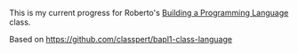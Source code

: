 This is my current progress for Roberto's [Building a Programming Language][1] class.

Based on https://github.com/classpert/bapl1-class-language

[1]: https://lms.classpert.com/classpertx/courses/building-a-programming-language/cohort
